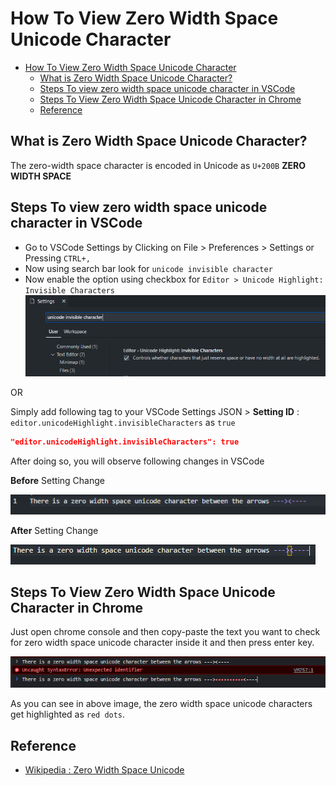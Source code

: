 # How To View Zero Width Space Unicode Character

- [How To View Zero Width Space Unicode Character](#how-to-view-zero-width-space-unicode-character)
  - [What is Zero Width Space Unicode Character?](#what-is-zero-width-space-unicode-character)
  - [Steps To view zero width space unicode character in VSCode](#steps-to-view-zero-width-space-unicode-character-in-vscode)
  - [Steps To View Zero Width Space Unicode Character in Chrome](#steps-to-view-zero-width-space-unicode-character-in-chrome)
  - [Reference](#reference)

## What is Zero Width Space Unicode Character?

The zero-width space character is encoded in Unicode as `U+200B` **ZERO WIDTH SPACE**

## Steps To view zero width space unicode character in VSCode

- Go to VSCode Settings by Clicking on File > Preferences > Settings or Pressing `CTRL+,`
- Now using search bar look for `unicode invisible character`
- Now enable the option using checkbox for `Editor > Unicode Highlight: Invisible Characters`
  ![VSCode Settings](./vscode-settings.PNG)

OR

Simply add following tag to your VSCode Settings JSON > **Setting ID** : `editor.unicodeHighlight.invisibleCharacters` as `true`

```json
"editor.unicodeHighlight.invisibleCharacters": true
```

After doing so, you will observe following changes in VSCode

**Before** Setting Change

![Before Setting Change](./not-visible.PNG)

**After** Setting Change

![After Setting Change](./visible.PNG)

## Steps To View Zero Width Space Unicode Character in Chrome

Just open chrome console and then copy-paste the text you want to check for zero width space unicode character inside it and then press enter key.

![Chrome](./chrome-console.PNG)

As you can see in above image, the zero width space unicode characters get highlighted as `red dots`.

## Reference

- [Wikipedia : Zero Width Space Unicode](https://en.wikipedia.org/wiki/Zero-width_space)
